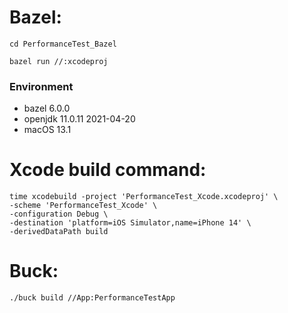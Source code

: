 # Bazel:

`cd PerformanceTest_Bazel`

`bazel run //:xcodeproj`

### Environment

- bazel 6.0.0
- openjdk 11.0.11 2021-04-20
- macOS 13.1

# Xcode build command:

```
time xcodebuild -project 'PerformanceTest_Xcode.xcodeproj' \
-scheme 'PerformanceTest_Xcode' \
-configuration Debug \
-destination 'platform=iOS Simulator,name=iPhone 14' \
-derivedDataPath build
```

# Buck:
`./buck build //App:PerformanceTestApp`